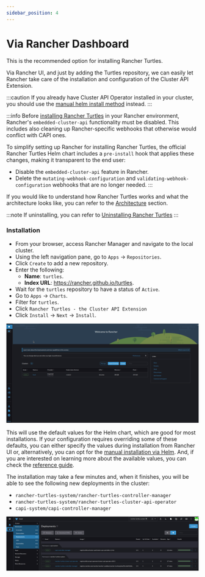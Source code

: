 ```yaml
---
sidebar_position: 4
---
```


# Via Rancher Dashboard

This is the recommended option for installing Rancher Turtles. 

Via Rancher UI, and just by adding the Turtles repository, we can easily let Rancher take care of the installation and configuration of the Cluster API Extension.

:::caution
If you already have Cluster API Operator installed in your cluster, you should use the [manual helm install method](./using_helm.md) instead.
:::

:::info
Before [installing Rancher Turtles](#install-rancher-turtles-operator-with-cluster-api-operator-as-a-helm-dependency) in your Rancher environment, Rancher's `embedded-cluster-api` functionality must be disabled. This includes also cleaning up Rancher-specific webhooks that otherwise would conflict with CAPI ones.

To simplify setting up Rancher for installing Rancher Turtles, the official Rancher Turtles Helm chart includes a `pre-install` hook that applies these changes, making it transparent to the end user:
- Disable the `embedded-cluster-api` feature in Rancher.
- Delete the `mutating-webhook-configuration` and `validating-webhook-configuration` webhooks that are no longer needed.
:::

If you would like to understand how Rancher Turtles works and what the architecture looks like, you can refer to the [Architecture](../../reference-guides/architecture/intro.md) section.

:::note
If uninstalling, you can refer to [Uninstalling Rancher Turtles](../uninstall_turtles.md)
:::

### Installation

- From your browser, access Rancher Manager and navigate to the local cluster.
- Using the left navigation pane, go to `Apps` -> `Repositories`.
- Click `Create` to add a new repository.
- Enter the following:
    - **Name**: `turtles`.
    - **Index URL**: https://rancher.github.io/turtles.
- Wait for the `turtles` repository to have a status of `Active`.
- Go to `Apps` -> `Charts`.
- Filter for `turtles`.
- Click `Rancher Turtles - the Cluster API Extension`
- Click `Install` -> `Next` -> `Install`.

![install-turtles-from-ui](./install-turtles-from-ui.gif)

This will use the default values for the Helm chart, which are good for most installations. If your configuration requires overriding some of these defaults, you can either specify the values during installation from Rancher UI or, alternatively, you can opt for the [manual installation via Helm](./using_helm.md). And, if you are interested on learning more about the available values, you can check the [reference guide](../../reference-guides/rancher-turtles-chart/values.md).

The installation may take a few minutes and, when it finishes, you will be able to see the following new deployments in the cluster:
- `rancher-turtles-system/rancher-turtles-controller-manager`
- `rancher-turtles-system/rancher-turtles-cluster-api-operator`
- `capi-system/capi-controller-manager`

![deployments-turtles](./deployments-turtles.png)
